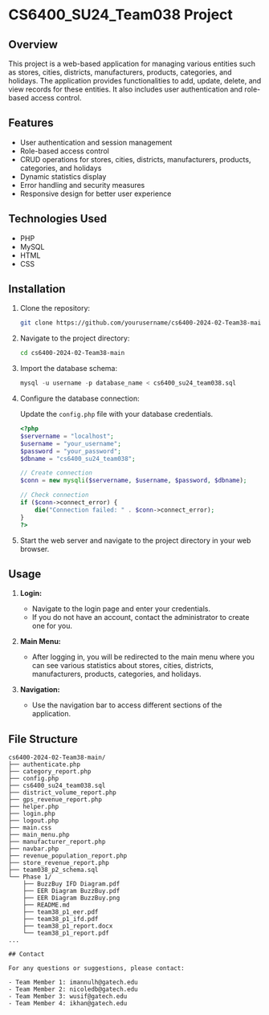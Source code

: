 # CS6400_SU24_Team038 Project

## Overview

This project is a web-based application for managing various entities such as stores, cities, districts, manufacturers, products, categories, and holidays. 
The application provides functionalities to add, update, delete, and view records for these entities. 
It also includes user authentication and role-based access control.

## Features

- User authentication and session management
- Role-based access control
- CRUD operations for stores, cities, districts, manufacturers, products, categories, and holidays
- Dynamic statistics display
- Error handling and security measures
- Responsive design for better user experience

## Technologies Used

- PHP
- MySQL
- HTML
- CSS


## Installation

1. Clone the repository:

   ```bash
   git clone https://github.com/yourusername/cs6400-2024-02-Team38-main.git
   ```

2. Navigate to the project directory:

   ```bash
   cd cs6400-2024-02-Team38-main
   ```

3. Import the database schema:

   ```sql
   mysql -u username -p database_name < cs6400_su24_team038.sql
   ```

4. Configure the database connection:

   Update the `config.php` file with your database credentials.

   ```php
   <?php
   $servername = "localhost";
   $username = "your_username";
   $password = "your_password";
   $dbname = "cs6400_su24_team038";

   // Create connection
   $conn = new mysqli($servername, $username, $password, $dbname);

   // Check connection
   if ($conn->connect_error) {
       die("Connection failed: " . $conn->connect_error);
   }
   ?>
   ```

5. Start the web server and navigate to the project directory in your web browser.

## Usage

1. **Login:**
   - Navigate to the login page and enter your credentials.
   - If you do not have an account, contact the administrator to create one for you.

2. **Main Menu:**
   - After logging in, you will be redirected to the main menu where you can see various statistics about stores, cities, districts, manufacturers, products, categories, and holidays.

3. **Navigation:**
   - Use the navigation bar to access different sections of the application.

## File Structure

```
cs6400-2024-02-Team38-main/
├── authenticate.php
├── category_report.php
├── config.php
├── cs6400_su24_team038.sql
├── district_volume_report.php
├── gps_revenue_report.php
├── helper.php
├── login.php
├── logout.php
├── main.css
├── main_menu.php
├── manufacturer_report.php
├── navbar.php
├── revenue_population_report.php
├── store_revenue_report.php
├── team038_p2_schema.sql
└── Phase 1/
    ├── BuzzBuy IFD Diagram.pdf
    ├── EER Diagram BuzzBuy.pdf
    ├── EER Diagram BuzzBuy.png
    ├── README.md
    ├── team38_p1_eer.pdf
    ├── team38_p1_ifd.pdf
    ├── team38_p1_report.docx
    └── team38_p1_report.pdf
...

## Contact

For any questions or suggestions, please contact:

- Team Member 1: imannulh@gatech.edu
- Team Member 2: nicoledb@gatech.edu
- Team Member 3: wusif@gatech.edu
- Team Member 4: ikhan@gatech.edu
